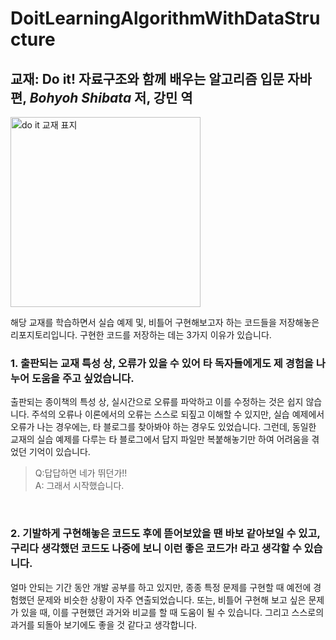 # DoitLearningAlgorithmWithDataStructure
## 교재: Do it! 자료구조와 함께 배우는 알고리즘 입문 자바 편, *Bohyoh Shibata* 저, 강민 역
<img width="304" alt="do it 교재 표지" src="https://user-images.githubusercontent.com/67828333/184136811-26ad1068-a131-4c34-9f8e-7007857abd96.png">

해당 교재를 학습하면서 실습 예제 및, 비틀어 구현해보고자 하는 코드들을 저장해놓은 리포지토리입니다.
구현한 코드를 저장하는 데는 3가지 이유가 있습니다.

### 1. 출판되는 교재 특성 상, 오류가 있을 수 있어 타 독자들에게도 제 경험을 나누어 도움을 주고 싶었습니다.
<p>출판되는 종이책의 특성 상, 실시간으로 오류를 파악하고 이를 수정하는 것은 쉽지 않습니다.
주석의 오류나 이론에서의 오류는 스스로 되짚고 이해할 수 있지만, 실습 예제에서 오류가 나는 경우에는, 타 블로그를 찾아봐야 하는 경우도 있었습니다. 그런데, 동일한 교재의 실습 예제를 다루는 타 블로그에서 답지 파일만 복붙해놓기만 하여 어려움을 겪었던 기억이 있습니다.
</p>

>Q:답답하면 네가 뛰던가!!<br>
 A: 그래서 시작했습니다.
 
<br>

### 2. 기발하게 구현해놓은 코드도 후에 뜯어보았을 땐 바보 같아보일 수 있고, 구리다 생각했던 코드도 나중에 보니 이런 좋은 코드가! 라고 생각할 수 있습니다.
<p>얼마 안되는 기간 동안 개발 공부를 하고 있지만, 종종 특정 문제를 구현할 때 예전에 경험했던 문제와 비슷한 상황이 자주 연출되었습니다.
또는, 비틀어 구현해 보고 싶은 문제가 있을 때, 이를 구현했던 과거와 비교를 할 때 도움이 될 수 있습니다. 그리고 스스로의 과거를 되돌아 보기에도 좋을 것 같다고 생각합니다.
</p>
